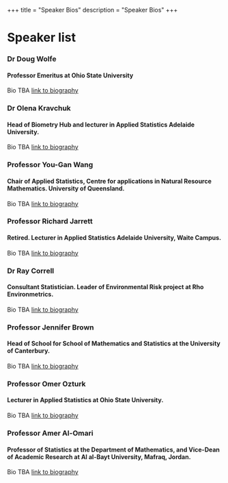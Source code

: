 +++
title = "Speaker Bios"
description = "Speaker Bios"
+++

# Speaker list

### Dr Doug Wolfe
#### Professor Emeritus at Ohio State University
Bio TBA
[link to biography](https://stat.osu.edu/people/wolfe.9)

### Dr Olena Kravchuk
#### Head of Biometry Hub and lecturer in Applied Statistics Adelaide University.
Bio TBA
[link to biography](https://researchers.adelaide.edu.au/profile/olena.kravchuk)

### Professor You-Gan Wang
#### Chair of Applied Statistics, Centre for applications in Natural Resource Mathematics.  University of Queensland.
Bio TBA
[link to biography](http://staff.qut.edu.au/staff/wangy/)

### Professor Richard Jarrett
#### Retired.  Lecturer in Applied Statistics Adelaide University, Waite Campus.
Bio TBA
[link to biography](www.slides.com)

### Dr Ray Correll
#### Consultant Statistician.  Leader of Environmental Risk project at Rho Environmetrics.
Bio TBA
[link to biography](www.slides.com)

### Professor Jennifer Brown
#### Head of School for School of Mathematics and Statistics at the University of Canterbury.
Bio TBA
[link to biography](http://www.math.canterbury.ac.nz/~j.brown/)

### Professor Omer Ozturk
#### Lecturer in Applied Statistics at Ohio State University.
Bio TBA
[link to biography](https://stat.osu.edu/people/ozturk.4)

### Professor Amer Al-Omari
#### Professor of Statistics at the Department of Mathematics, and Vice-Dean of Academic Research at Al al-Bayt University, Mafraq, Jordan.
Bio TBA
[link to biography](https://web2.aabu.edu.jo/Staf/index.jsp?emp=2576)